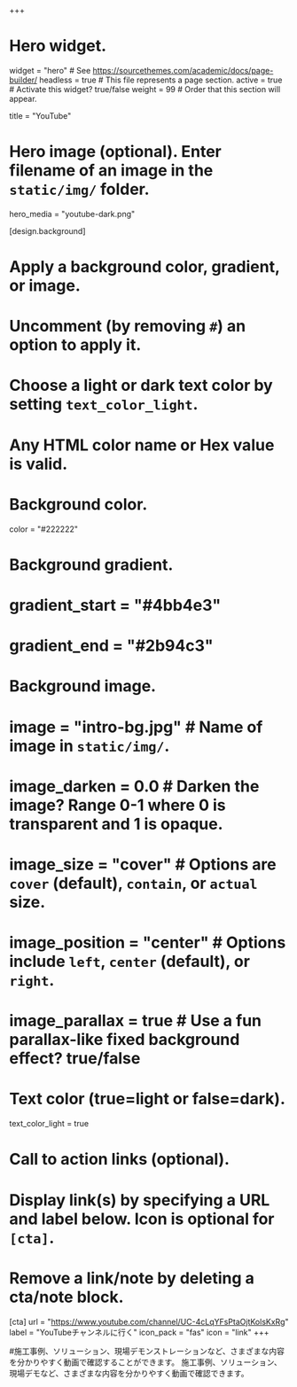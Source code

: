 +++
# Hero widget.
widget = "hero"  # See https://sourcethemes.com/academic/docs/page-builder/
headless = true  # This file represents a page section.
active = true  # Activate this widget? true/false
weight = 99  # Order that this section will appear.

title = "YouTube"

# Hero image (optional). Enter filename of an image in the `static/img/` folder.
hero_media = "youtube-dark.png"

[design.background]
  # Apply a background color, gradient, or image.
  #   Uncomment (by removing `#`) an option to apply it.
  #   Choose a light or dark text color by setting `text_color_light`.
  #   Any HTML color name or Hex value is valid.

  # Background color.
  color = "#222222"
  
  # Background gradient.
  # gradient_start = "#4bb4e3"
  # gradient_end = "#2b94c3"
  
  # Background image.
  # image = "intro-bg.jpg"  # Name of image in `static/img/`.
  # image_darken = 0.0  # Darken the image? Range 0-1 where 0 is transparent and 1 is opaque.
  # image_size = "cover"  #  Options are `cover` (default), `contain`, or `actual` size.
  # image_position = "center"  # Options include `left`, `center` (default), or `right`.
  # image_parallax = true  # Use a fun parallax-like fixed background effect? true/false

  # Text color (true=light or false=dark).
  text_color_light = true

# Call to action links (optional).
#   Display link(s) by specifying a URL and label below. Icon is optional for `[cta]`.
#   Remove a link/note by deleting a cta/note block.
[cta]
  url = "https://www.youtube.com/channel/UC-4cLqYFsPtaOjtKolsKxRg"
  label = "YouTubeチャンネルに行く"
  icon_pack = "fas"
  icon = "link"
+++

#施工事例、ソリューション、現場デモンストレーションなど、さまざまな内容を分かりやすく動画で確認することができます。
施工事例、ソリューション、現場デモなど、さまざまな内容を分かりやすく動画で確認できます。